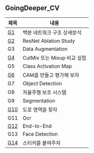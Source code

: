 ## GoingDeeper_CV
|제목|내용|
|------|---|
|[G1](https://github.com/RestHope/GDCV/blob/master/g1/cv_g1_resNet.ipynb)|백본 네트워크 구조 상세분석|
|[G2](https://github.com/RestHope/GDCV/blob/master/g2/cv_g2_resNet.ipynb)|ResNet Ablation Study|
|G3|Data Augmentation|
|[G4](https://github.com/RestHope/GDCV/blob/master/g4/cv_g4_augmentation.ipynb)|CutMix 또는 Mixup 비교 실험|
|G5|Class Activation Map|
|[G6](https://github.com/RestHope/GDCV/blob/master/g6/cv_g6_cam.ipynb)|CAM을 만들고 평가해 보자|
|G7|Object Detection|
|G8|자율주행 보조 시스템|
|G9|Segmentation|
|[G10](https://github.com/RestHope/GDCV/blob/master/g10/cv_g10_semantic_segmentation.ipynb)|도로 영역을 찾자|
|G11|Ocr|
|[G12](https://github.com/RestHope/GDCV/blob/master/g12/cv_g12_eteOcr.ipynb)|End-to-End|
|G13|Face Detection|
|[G14](https://github.com/RestHope/GDCV/blob/master/g14/cv_g14_detector.ipynb)|스티커를 붙여주자|
